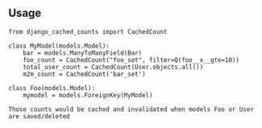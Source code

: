 ## Usage
    from django_cached_counts import CachedCount

    class MyModel(models.Model):
        bar = models.ManyToManyField(Bar)
        foo_count = CachedCount("foo_set", filter=Q(foo__x__gte=10))
        total_user_count = CachedCount(User.objects.all())
        m2m_count = CachedCount('bar_set')

    class Foo(models.Model):
        mymodel = models.ForeignKey(MyModel)

    Those counts would be cached and invalidated when models Foo or User are saved/deleted
